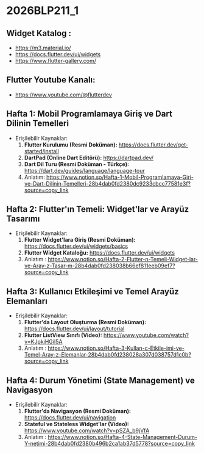 # 2026BLP211_1

## Widget Katalog : 
* https://m3.material.io/
* https://docs.flutter.dev/ui/widgets
* https://www.flutter-gallery.com/

## Flutter Youtube Kanalı:
* https://www.youtube.com/@flutterdev


## Hafta 1: Mobil Programlamaya Giriş ve Dart Dilinin Temelleri
   * Erişilebilir Kaynaklar:
        1. **Flutter Kurulumu (Resmi Doküman):** https://docs.flutter.dev/get-started/install
        2. **DartPad (Online Dart Editörü):** https://dartpad.dev/
        3. **Dart Dil Turu (Resmi Doküman - Türkçe):** https://dart.dev/guides/language/language-tour
        4. Anlatım: https://www.notion.so/Hafta-1-Mobil-Programlamaya-Giri-ve-Dart-Dilinin-Temelleri-28b4dab0fd2380dc9233cbcc77581e3f?source=copy_link
## Hafta 2: Flutter'ın Temeli: Widget'lar ve Arayüz Tasarımı
   * Erişilebilir Kaynaklar:
        1. **Flutter Widget'lara Giriş (Resmi Doküman):** https://docs.flutter.dev/ui/widgets/basics
        2. **Flutter Widget Kataloğu:** https://docs.flutter.dev/ui/widgets
        3. Anlatım : https://www.notion.so/Hafta-2-Flutter-n-Temeli-Widget-lar-ve-Aray-z-Tasar-m-28b4dab0fd238038b66ef811eeb09ef7?source=copy_link
## Hafta 3: Kullanıcı Etkileşimi ve Temel Arayüz Elemanları
   * Erişilebilir Kaynaklar:
        1. **Flutter'da Layout Oluşturma (Resmi Doküman):** https://docs.flutter.dev/ui/layout/tutorial
        2. **Flutter ListView Sınıfı (Video):** https://www.youtube.com/watch?v=KJpkjHGiI5A
        3. Anlatım : https://www.notion.so/Hafta-3-Kullan-c-Etkile-imi-ve-Temel-Aray-z-Elemanlar-28b4dab0fd238028a307d038757d1c0b?source=copy_link
## Hafta 4: Durum Yönetimi (State Management) ve Navigasyon
   * Erişilebilir Kaynaklar:
        1. **Flutter'da Navigasyon (Resmi Doküman):** https://docs.flutter.dev/ui/navigation
        2. **Stateful ve Stateless Widget'lar (Video):** https://www.youtube.com/watch?v=pSZA_b9jVfA
        3. Anlatım : https://www.notion.so/Hafta-4-State-Management-Durum-Y-netimi-28b4dab0fd2380b496b2ca1ab37d5778?source=copy_link
